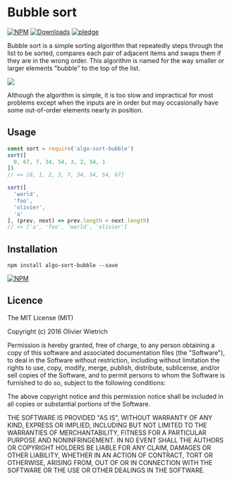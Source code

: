 # Bubble sort

[![NPM](https://img.shields.io/npm/v/algo-bubble-sort.svg?style=flat-square)](https://www.npmjs.com/package/algo-bubble-sort)
[![Downloads](https://img.shields.io/npm/dm/algo-bubble-sort.svg?style=flat-square)](http://npm-stat.com/charts.html?package=algo-bubble-sort)
[![pledge](https://bredele.github.io/contributing-guide/community-pledge.svg)](https://github.com/bredele/contributing-guide/blob/master/community.md)


Bubble sort is a simple sorting algorithm that repeatedly steps through the list to be sorted, compares each pair of adjacent items and swaps them if they are in the wrong order. This algorithm is named for the way smaller or larger elements "bubble" to the top of the list.

![](https://upload.wikimedia.org/wikipedia/commons/5/54/Sorting_bubblesort_anim.gif?uselang=fr)

Although the algorithm is simple, it is too slow and impractical for most problems except when the inputs are in order but may occasionally have some out-of-order elements nearly in position.

## Usage

```js
const sort = require('algo-sort-bubble')
sort([
  0, 67, 7, 34, 54, 3, 2, 54, 1
])
// => [0, 1, 2, 3, 7, 34, 54, 54, 67]

sort([
  'world',
  'foo',
  'olivier',
  'a'
], (prev, next) => prev.length < next.length)
// => ['a', 'foo', 'world', 'olivier']
```

## Installation

```shell
npm install algo-sort-bubble --save
```

[![NPM](https://nodei.co/npm/algo-bubble-sort.png)](https://nodei.co/npm/algo-bubble-sort/)

## Licence

The MIT License (MIT)

Copyright (c) 2016 Olivier Wietrich

Permission is hereby granted, free of charge, to any person obtaining a copy
of this software and associated documentation files (the "Software"), to deal
in the Software without restriction, including without limitation the rights
to use, copy, modify, merge, publish, distribute, sublicense, and/or sell
copies of the Software, and to permit persons to whom the Software is
furnished to do so, subject to the following conditions:

The above copyright notice and this permission notice shall be included in all
copies or substantial portions of the Software.

THE SOFTWARE IS PROVIDED "AS IS", WITHOUT WARRANTY OF ANY KIND, EXPRESS OR
IMPLIED, INCLUDING BUT NOT LIMITED TO THE WARRANTIES OF MERCHANTABILITY,
FITNESS FOR A PARTICULAR PURPOSE AND NONINFRINGEMENT. IN NO EVENT SHALL THE
AUTHORS OR COPYRIGHT HOLDERS BE LIABLE FOR ANY CLAIM, DAMAGES OR OTHER
LIABILITY, WHETHER IN AN ACTION OF CONTRACT, TORT OR OTHERWISE, ARISING FROM,
OUT OF OR IN CONNECTION WITH THE SOFTWARE OR THE USE OR OTHER DEALINGS IN THE
SOFTWARE.
